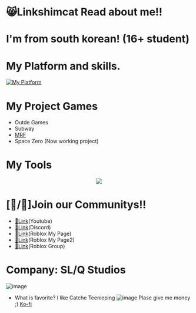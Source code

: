 # 😸Linkshimcat Read about me!!
# I'm from south korean! (16+ student)

# My Platform and skills.
[![My Platform](https://skillicons.dev/icons?i=github,discord,notion,windows,haxeflixel,robloxstudio,py,cpp)](https://skillicons.dev)

# My Project Games
 - Outde Games
 - Subway
 - [MRF](https://www.roblox.com/ko/games/18905683025/MRF-Project2)
 - Space Zero (Now working project)

  # My Tools
  <p align="center">
  <a href="https://www.roblox.com/ko/communities/34357059/SL-Q-Studios#!/about">
    <img src="https://skillicons.dev/icons?i=vscode,robloxstudio" />
  </a>
</p>

# [🔗/🔧]Join our Communitys!!
- [🔗Link](https://www.youtube.com/@Linkshimcat)(Youtube)
- [🔗Link](https://discord.gg/3zutjxy5f8)(Discord)
- [🔗Link](https://www.roblox.com/ko/users/7979132682/profile)(Roblox My Page)
- [🔗Link](https://www.roblox.com/ko/users/4343007740/profile)(Roblox My Page2)
- [🔗Link](https://www.roblox.com/ko/communities/34357059/SL-Q-Studios#!/about)(Roblox Group)

# Company: SL/Q Studios
![image](https://github.com/user-attachments/assets/4cd0d1f8-ba20-44df-ac13-6c126dc49128)

- What is favorite?
  I like Catche Teenieping
 ![image](https://github.com/user-attachments/assets/8d23eda5-91d7-4827-9fd7-d80d6ddfccb6)
Plase give me money ;)
[Ko-fi](https://ko-fi.com/linkshimcat)
